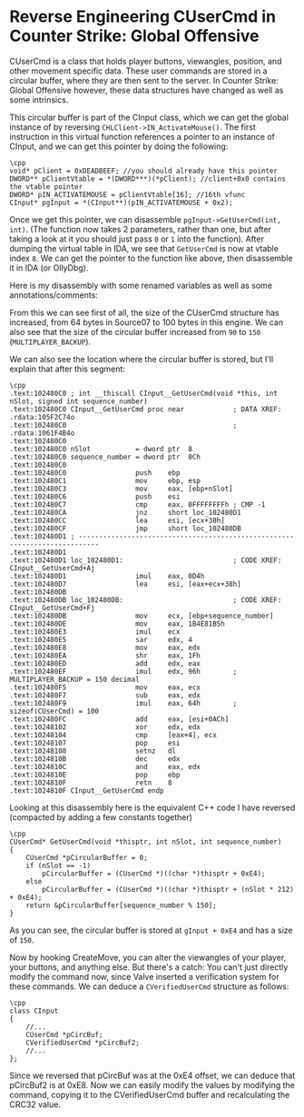 # Reverse Engineering CUserCmd in Counter Strike: Global Offensive

CUserCmd is a class that holds player buttons, viewangles, position, and other movement specific data. These user commands are stored in a circular buffer, where they are then sent to the server. In Counter Strike: Global Offensive however, these data structures have changed as well as some intrinsics.

This circular buffer is part of the CInput class, which we can get the global instance of by reversing `CHLClient->IN_ActivateMouse()`. The first instruction in this virtual function references a pointer to an instance of CInput, and we can get this pointer by doing the following:


    \cpp
    void* pClient = 0xDEADBEEF; //you should already have this pointer
    DWORD** pClientVtable = *(DWORD***)(*pClient); //client+0x0 contains the vtable pointer
    DWORD* pIN_ACTIVATEMOUSE = pClientVtable[16]; //16th vfunc
    CInput* pgInput = *(CInput**)(pIN_ACTIVATEMOUSE + 0x2);





Once we get this pointer, we can disassemble `pgInput->GetUserCmd(int, int)`. (The function now takes 2 parameters, rather than one, but after taking a look at it you should just pass `0` or `1` into the function). After dumping the virtual table in IDA, we see that `GetUserCmd` is now at vtable index `8`. We can get the pointer to the function like above, then disassemble it in IDA (or OllyDbg).

Here is my disassembly with some renamed variables as well as some annotations/comments:

From this we can see first of all, the size of the CUserCmd structure has increased, from 64 bytes in Source07 to 100 bytes in this engine. We can also see that the size of the circular buffer increased from `90` to `150` (`MULTIPLAYER_BACKUP`).

We can also see the location where the circular buffer is stored, but I'll explain that after this segment:


    \cpp
    .text:102480C0 ; int __thiscall CInput__GetUserCmd(void *this, int nSlot, signed int sequence_number)
    .text:102480C0 CInput__GetUserCmd proc near            ; DATA XREF: .rdata:105F2C74o
    .text:102480C0                                         ; .rdata:1061F4B4o
    .text:102480C0
    .text:102480C0 nSlot           = dword ptr  8
    .text:102480C0 sequence_number = dword ptr  0Ch
    .text:102480C0
    .text:102480C0                 push    ebp
    .text:102480C1                 mov     ebp, esp
    .text:102480C3                 mov     eax, [ebp+nSlot]
    .text:102480C6                 push    esi
    .text:102480C7                 cmp     eax, 0FFFFFFFFh ; CMP -1
    .text:102480CA                 jnz     short loc_102480D1
    .text:102480CC                 lea     esi, [ecx+38h]
    .text:102480CF                 jmp     short loc_102480DB
    .text:102480D1 ; ---------------------------------------------------------------------------
    .text:102480D1
    .text:102480D1 loc_102480D1:                           ; CODE XREF: CInput__GetUserCmd+Aj
    .text:102480D1                 imul    eax, 0D4h
    .text:102480D7                 lea     esi, [eax+ecx+38h]
    .text:102480DB
    .text:102480DB loc_102480DB:                           ; CODE XREF: CInput__GetUserCmd+Fj
    .text:102480DB                 mov     ecx, [ebp+sequence_number]
    .text:102480DE                 mov     eax, 1B4E81B5h
    .text:102480E3                 imul    ecx
    .text:102480E5                 sar     edx, 4
    .text:102480E8                 mov     eax, edx
    .text:102480EA                 shr     eax, 1Fh
    .text:102480ED                 add     edx, eax
    .text:102480EF                 imul    edx, 96h        ; MULTIPLAYER_BACKUP = 150 decimal
    .text:102480F5                 mov     eax, ecx
    .text:102480F7                 sub     eax, edx
    .text:102480F9                 imul    eax, 64h        ; sizeof(CUserCmd) = 100
    .text:102480FC                 add     eax, [esi+0ACh]
    .text:10248102                 xor     edx, edx
    .text:10248104                 cmp     [eax+4], ecx
    .text:10248107                 pop     esi
    .text:10248108                 setnz   dl
    .text:1024810B                 dec     edx
    .text:1024810C                 and     eax, edx
    .text:1024810E                 pop     ebp
    .text:1024810F                 retn    8
    .text:1024810F CInput__GetUserCmd endp


Looking at this disassembly here is the equivalent C++ code I have reversed (compacted by adding a few constants together)


    \cpp
    CUserCmd* GetUserCmd(void *thisptr, int nSlot, int sequence_number)
    {
        CUserCmd *pCircularBuffer = 0;
        if (nSlot == -1)
            pCircularBuffer = (CUserCmd *)((char *)thisptr + 0xE4);
        else
            pCircularBuffer = (CUserCmd *)((char *)thisptr + (nSlot * 212) + 0xE4);
        return &pCircularBuffer[sequence_number % 150];
    }

As you can see, the circular buffer is stored at `gInput + 0xE4` and has a size of `150`.

Now by hooking CreateMove, you can alter the viewangles of your player, your buttons, and anything else. But there's a catch: You can't just directly modify the command now, since Valve inserted a verification system for these commands. We can deduce a `CVerifiedUserCmd` structure as follows:


    \cpp
    class CInput
    {
        //...
        CUserCmd *pCircBuf;
        CVerifiedUserCmd *pCircBuf2;
        //...
    };

Since we reversed that pCircBuf was at the 0xE4 offset, we can deduce that pCircBuf2 is at 0xE8. Now we can easily modify the values by modifying the command, copying it to the CVerifiedUserCmd buffer and recalculating the CRC32 value.